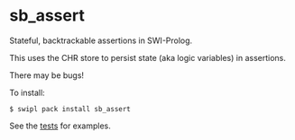 # sb_assert

Stateful, backtrackable assertions in SWI-Prolog.

This uses the CHR store to persist state (aka logic variables) in assertions.

There may be bugs!

To install:
```
$ swipl pack install sb_assert
```

See the [tests](t/) for examples.


